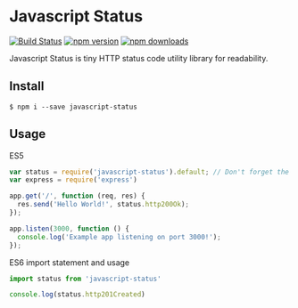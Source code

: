 # Javascript Status

[![Build Status](https://travis-ci.org/vaibhavmule/javscript-status.svg)](https://travis-ci.org/vaibhavmule/javascript-status)
[![npm version](https://img.shields.io/npm/v/javascript-status.svg)](https://www.npmjs.com/package/javascript-status)
[![npm downloads](https://img.shields.io/npm/dm/javascript-status.svg?maxAge=2592000)](https://www.npmjs.com/package/javascript-status)


Javascript Status is tiny HTTP status code utility library for readability.

## Install

```
$ npm i --save javascript-status
```

## Usage

ES5
```js
var status = require('javascript-status').default; // Don't forget the .default here.
var express = require('express')

app.get('/', function (req, res) {
  res.send('Hello World!', status.http200Ok);
});

app.listen(3000, function () {
  console.log('Example app listening on port 3000!');
});
```

ES6 import statement and usage
```js
import status from 'javascript-status'

console.log(status.http201Created)
```
